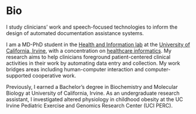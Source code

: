 # Bio
I study clinicians’ work and speech-focused technologies to inform the design of automated documentation assistance systems.

I am a MD-PhD student in the [Health and Information lab](http://hai.ics.uci.edu/) at the [University of California, Irvine](https://uci.edu/), with a concentration on [healthcare informatics](https://www.amia.org/fact-sheets/what-informatics). My research aims to help clinicians foreground patient-centered clinical activities in their work by automating data entry and collection. My work bridges areas including human-computer interaction and computer-supported cooperative work.

Previously, I earned a Bachelor’s degree in Biochemistry and Molecular Biology at University of California, Irvine. As an undergraduate research assistant, I investigated altered physiology in childhood obesity at the UC Irvine Pediatric Exercise and Genomics Research Center (UCI PERC).
